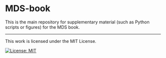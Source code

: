 # MDS-book
This is the main repository for supplementary material (such as Python scripts or figures) for the MDS book.


<!-- 
## Contributions
The following people contributed to the repository:



## Change Log
<b>0.1.0</b> (Jan 27, 2024)
- first release

<b>0.1.1</b> (Jan 27, 2024)
- edit README.md
- add documentation 
-->


<hr>
This work is licensed under the MIT License.

[![License: MIT](https://img.shields.io/badge/License-MIT-yellow.svg)](https://opensource.org/licenses/MIT)
